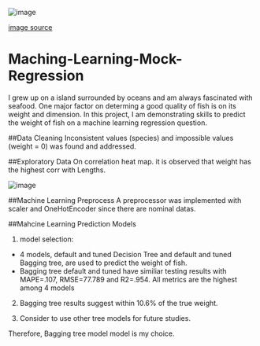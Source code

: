 ![image](https://user-images.githubusercontent.com/126204698/231929627-f8a08d40-0e06-4805-b8a6-47f4758c3f03.png)


[image source](https://th.bing.com/th/id/R.df84bb876dae8f0c2e035ed069391cb0?rik=VbQoStOUeMjxyw&riu=http%3a%2f%2fwww.allmobileza.co.za%2fwp-content%2fuploads%2f2014%2f03%2ffltw-logo.png&ehk=sH3VMMPkQvZz9boGAVcfEewZn6oChBIH22Irhv0mRNI%3d&risl=&pid=ImgRaw&r=0)
# Maching-Learning-Mock-Regression
I grew up on a island surrounded by oceans and am always fascinated with seafood. One major factor on determing a good quality of fish is on its weight and dimension. In this project, I am demonstrating skills to predict the weight of fish on a machine learning regression question.

##Data Cleaning
Inconsistent values (species) and impossible values (weight = 0) was found and addressed.

##Exploratory Data
On correlation heat map. it is observed that weight has the highest corr with Lengths.

![image](https://user-images.githubusercontent.com/126204698/231928233-f320c3ea-1f64-48cd-89cd-0ccfb6e88f35.png)

##Machine Learning Preprocess
A preprocessor was implemented with scaler and OneHotEncoder since there are nominal datas.

##Mahcine Learning Prediction Models

1. model selection: 
- 4 models, default and tuned Decision Tree and default and tuned Bagging tree, are used to predict the weight of fish.
- Bagging tree default and tuned have similiar testing results with MAPE=.107, RMSE=77.789 and R2=.954. All metrics are the highest among 4 models

2. Bagging tree results suggest within 10.6% of the true weight.

3. Consider to use other tree models for future studies.

Therefore, Bagging tree model model is my choice.

